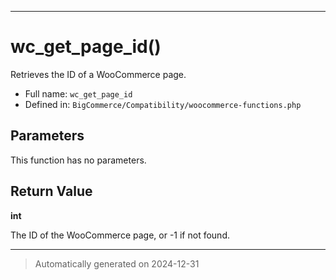 ***

# wc_get_page_id()

Retrieves the ID of a WooCommerce page.




* Full name: `wc_get_page_id`
* Defined in: `BigCommerce/Compatibility/woocommerce-functions.php`

## Parameters

This function has no parameters.

## Return Value

**int**

The ID of the WooCommerce page, or -1 if not found.

***
> Automatically generated on 2024-12-31
